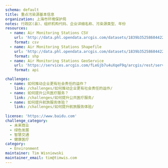 ```yaml
---
schema: default
title: 重点污染源基本信息
organization: 上海市环境保护局
notes: 行政区(县)、组织机构代码、企业详细名称、污染源类型、年份
resources:
  - name: Air Monitoring Stations CSV
    url: 'http://data.phl.opendata.arcgis.com/datasets/1839b35258604422b0b520cbb668df0d_0.csv'
    format: csv
  - name: Air Monitoring Stations Shapefile
    url: 'http://data.phl.opendata.arcgis.com/datasets/1839b35258604422b0b520cbb668df0d_0.zip'
    format: shp
  - name: Air Monitoring Stations GeoService
    url: 'https://services.arcgis.com/fLeGjb7u4uXqeF9q/arcgis/rest/services/Air_Monitoring_Stations/FeatureServer/0/query'
    format: api

challenges:
  - name: 如何推动企业更有社会责任的运作？
    link: /challenges/如何推动企业更有社会责任的运作/
  - name: 如何提升公共医疗服务？
    link: /challenges/如何提升公共医疗服务/
  - name: 如何提升航旅服务体验？
    link: /challenges/如何提升航旅服务体验/
    
license: 'https://www.baidu.com'
challenge_category: 
  - 未来商业
  - 绿色发展
  - 智慧交通
  - 健康医疗
category:
  - Environment
maintainer: Tim Wisniewski
maintainer_email: tim@timwis.com
---
```

